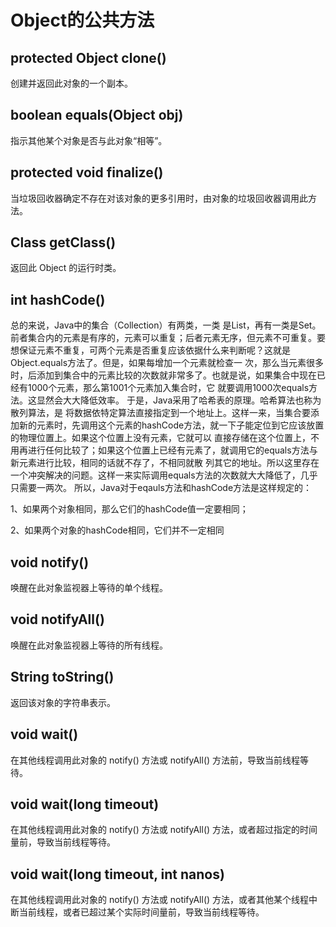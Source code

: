 # Object的公共方法

## protected Object	clone() 

创建并返回此对象的一个副本。

## boolean	equals(Object obj) 

指示其他某个对象是否与此对象“相等”。

## protected void	finalize() 

当垃圾回收器确定不存在对该对象的更多引用时，由对象的垃圾回收器调用此方法。

## Class getClass() 

返回此 Object 的运行时类。

## int	hashCode() 



总的来说，Java中的集合（Collection）有两类，一类 是List，再有一类是Set。前者集合内的元素是有序的，元素可以重复；后者元素无序，但元素不可重复。要想保证元素不重复，可两个元素是否重复应该依据什么来判断呢？这就是Object.equals方法了。但是，如果每增加一个元素就检查一 次，那么当元素很多时，后添加到集合中的元素比较的次数就非常多了。也就是说，如果集合中现在已经有1000个元素，那么第1001个元素加入集合时，它 就要调用1000次equals方法。这显然会大大降低效率。 于是，Java采用了哈希表的原理。哈希算法也称为散列算法，是 将数据依特定算法直接指定到一个地址上。这样一来，当集合要添加新的元素时，先调用这个元素的hashCode方法，就一下子能定位到它应该放置的物理位置上。如果这个位置上没有元素，它就可以 直接存储在这个位置上，不用再进行任何比较了；如果这个位置上已经有元素了，就调用它的equals方法与新元素进行比较，相同的话就不存了，不相同就散 列其它的地址。所以这里存在一个冲突解决的问题。这样一来实际调用equals方法的次数就大大降低了，几乎只需要一两次。 所以，Java对于eqauls方法和hashCode方法是这样规定的：

1、如果两个对象相同，那么它们的hashCode值一定要相同； 　

2、如果两个对象的hashCode相同，它们并不一定相同

## void	notify() 

唤醒在此对象监视器上等待的单个线程。

## void	notifyAll() 

唤醒在此对象监视器上等待的所有线程。

## String	toString() 

返回该对象的字符串表示。

## void	wait() 

在其他线程调用此对象的 notify() 方法或 notifyAll() 方法前，导致当前线程等待。

## void	wait(long timeout) 

在其他线程调用此对象的 notify() 方法或 notifyAll() 方法，或者超过指定的时间量前，导致当前线程等待。

## void	wait(long timeout, int nanos) 

在其他线程调用此对象的 notify() 方法或 notifyAll() 方法，或者其他某个线程中断当前线程，或者已超过某个实际时间量前，导致当前线程等待。